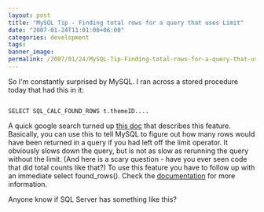 ```yaml
---
layout: post
title: "MySQL Tip - Finding total rows for a query that uses Limit"
date: "2007-01-24T11:01:00+06:00"
categories: development 
tags: 
banner_image: 
permalink: /2007/01/24/MySQL-Tip-Finding-total-rows-for-a-query-that-uses-Limit
---
```


So I'm constantly surprised by MySQL. I ran across a stored procedure today that had this in it:

<code>
SELECT SQL_CALC_FOUND_ROWS t.themeID....
</code>

A quick google search turned up <a href="http://dev.mysql.com/doc/refman/5.0/en/information-functions.html">this doc</a> that describes this feature. Basically, you can use this to tell MySQL to figure out how many rows would have been returned in a query if you had left off the limit operator. It obviously slows down the query, but is not as slow as rerunning the query without the limit. (And here is a scary question - have you ever seen code that did total counts like that?) To use this feature you have to follow up with an immediate select found_rows(). Check the <a href="http://dev.mysql.com/doc/refman/5.0/en/information-functions.html">documentation</a> for more information.

Anyone know if SQL Server has something like this?
